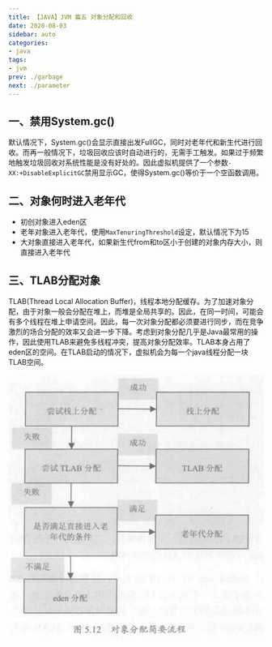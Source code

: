 ```yaml
---
title: 【JAVA】JVM 篇五 对象分配和回收
date: 2020-08-03
sidebar: auto
categories:
- java
tags:
- jvm
prev: ./garbage
next: ./parameter
---
```


## 一、禁用System.gc()
默认情况下，System.gc()会显示直接出发FullGC，同时对老年代和新生代进行回收。而再一般情况下，垃圾回收应该时自动进行的，无需手工触发。如果过于频繁地触发垃圾回收对系统性能是没有好处的。因此虚拟机提供了一个参数`-XX:+DisableExplicitGC`禁用显示GC，使得System.gc()等价于一个空函数调用。

## 二、对象何时进入老年代
- 初创对象进入eden区
- 老年对象进入老年代，使用`MaxTenuringThreshold`设定，默认情况下为15
- 大对象直接进入老年代，如果新生代from和to区小于创建的对象内存大小，则直接进入老年代

## 三、TLAB分配对象
TLAB(Thread Local Allocation Buffer)，线程本地分配缓存。为了加速对象分配，由于对象一般会分配在堆上，而堆是全局共享的。因此，在同一时间，可能会有多个线程在堆上申请空间。因此，每一次对象分配都必须要进行同步，而在竞争激烈的场合分配的效率又会进一步下降。考虑到对象分配几乎是Java最常用的操作，因此使用TLAB来避免多线程冲突，提高对象分配效率。TLAB本身占用了eden区的空间。在TLAB启动的情况下，虚拟机会为每一个java线程分配一块TLAB空间。

<center>

![Allocation Buffer](./img/alloc.png)

</center>